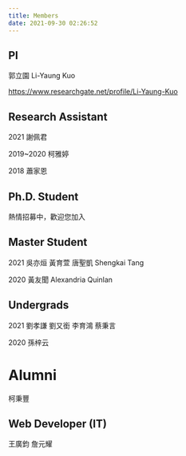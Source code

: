 ```yaml
---
title: Members
date: 2021-09-30 02:26:52
---
```



## PI
郭立園 Li-Yaung Kuo

https://www.researchgate.net/profile/Li-Yaung-Kuo

## Research Assistant 

2021
謝佩君

2019~2020
柯雅婷

2018
蕭家恩


## Ph.D. Student
熱情招募中，歡迎您加入

## Master Student
2021 
吳亦烜
黃育萱
唐聖凱 Shengkai Tang 

2020 
黃友聞
Alexandria Quinlan

## Undergrads
2021
劉孝謙
劉又銜
李育鴻
蔡秉言

2020
孫梓云

# Alumni
柯秉豐

## Web Developer (IT)

王廣鈞
詹元耀
